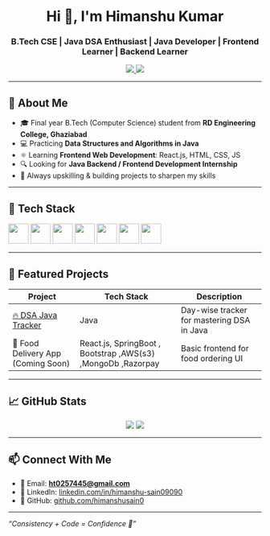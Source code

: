 <h1 align="center">Hi 👋, I'm Himanshu Kumar</h1>
<h3 align="center">B.Tech CSE | Java DSA Enthusiast | Java Developer | Frontend Learner | Backend Learner</h3>

<p align="center">
  <a href="https://linkedin.com/in/himanshu-sain09090" target="_blank">
    <img src="https://img.shields.io/badge/LinkedIn-blue?style=for-the-badge&logo=linkedin" />
  </a>
  <a href="mailto:ht0257445@gmail.com">
    <img src="https://img.shields.io/badge/Gmail-D14836?style=for-the-badge&logo=gmail&logoColor=white" />
  </a>
</p>

---

## 🚀 About Me

- 🎓 Final year B.Tech (Computer Science) student from **RD Engineering College, Ghaziabad**
- 💻 Practicing **Data Structures and Algorithms in Java**
- ⚛️ Learning **Frontend Web Development**: React.js, HTML, CSS, JS
- 🔍 Looking for **Java Backend / Frontend Development Internship**
- 🧠 Always upskilling & building projects to sharpen my skills

---

## 🧰 Tech Stack

<p>
  <img src="https://cdn.jsdelivr.net/gh/devicons/devicon/icons/java/java-original.svg" width="40" height="40"/>
  <img src="https://cdn.jsdelivr.net/gh/devicons/devicon/icons/react/react-original.svg" width="40" height="40"/>
  <img src="https://cdn.jsdelivr.net/gh/devicons/devicon/icons/javascript/javascript-original.svg" width="40" height="40"/>
  <img src="https://cdn.jsdelivr.net/gh/devicons/devicon/icons/html5/html5-original.svg" width="40" height="40"/>
  <img src="https://cdn.jsdelivr.net/gh/devicons/devicon/icons/css3/css3-original.svg" width="40" height="40"/>
  <img src="https://cdn.jsdelivr.net/gh/devicons/devicon/icons/git/git-original.svg" width="40" height="40"/>
  <img src="https://cdn.jsdelivr.net/gh/devicons/devicon/icons/github/github-original.svg" width="40" height="40"/>
</p>

---

## 📌 Featured Projects

| Project | Tech Stack | Description |
|--------|------------|-------------|
| [🔥 DSA Java Tracker](https://github.com/himanshusain0/DSA_JAVA_TRACKER) | Java | Day-wise tracker for mastering DSA in Java |
| 🍕 Food Delivery App (Coming Soon) | React.js, SpringBoot , Bootstrap ,AWS(s3) ,MongoDb ,Razorpay| Basic frontend for food ordering UI |

---

## 📈 GitHub Stats

<p align="center">
  <img src="https://github-readme-stats.vercel.app/api?username=himanshusain0&show_icons=true&theme=tokyonight" />
  <img src="https://github-readme-stats.vercel.app/api/top-langs/?username=himanshusain0&layout=compact&theme=tokyonight" />
</p>

---

## 📫 Connect With Me

- 📩 Email: **ht0257445@gmail.com**
- 💼 LinkedIn: [linkedin.com/in/himanshu-sain09090](https://linkedin.com/in/himanshu-sain09090)
- 🔗 GitHub: [github.com/himanshusain0](https://github.com/himanshusain0)

---

_“Consistency + Code = Confidence 💪”_

